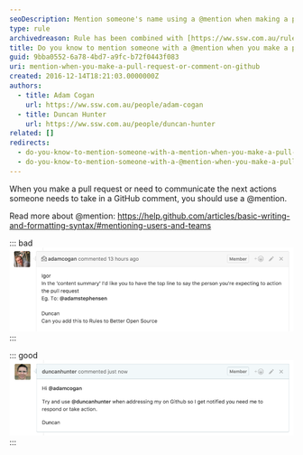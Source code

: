 ```yaml
---
seoDescription: Mention someone's name using a @mention when making a pull request or commenting on GitHub for effective communication and collaboration.
type: rule
archivedreason: Rule has been combined with [https://ww.ssw.com.au/rules/when-you-use-mentions-in-a-pbi](/rules/when-you-use-mentions-in-a-pbi)
title: Do you know to mention someone with a @mention when you make a pull request or comment on GitHub?
guid: 9bba0552-6a78-4bd7-a9fc-b72f0443f083
uri: mention-when-you-make-a-pull-request-or-comment-on-github
created: 2016-12-14T18:21:03.0000000Z
authors:
  - title: Adam Cogan
    url: https://ww.ssw.com.au/people/adam-cogan
  - title: Duncan Hunter
    url: https://ww.ssw.com.au/people/duncan-hunter
related: []
redirects:
  - do-you-know-to-mention-someone-with-a-mention-when-you-make-a-pull-request-or-comment-on-github
  - do-you-know-to-mention-someone-with-a-@mention-when-you-make-a-pull-request-or-comment-on-github
---
```


When you make a pull request or need to communicate the next actions someone needs to take in a GitHub comment, you should use a @mention.

Read more about @mention: <https://help.github.com/articles/basic-writing-and-formatting-syntax/#mentioning-users-and-teams>

<!--endintro-->

::: bad  
![Figure: Bad example - Not using a @mention when addressing Duncan or Igor](github-mention-bad.png)  
:::

::: good  
![Figure: Good example - Using a @mention](github-mention-good.png)  
:::
